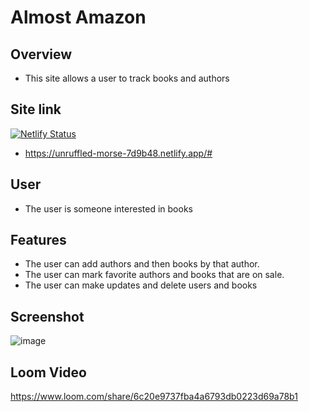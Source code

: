 # Almost Amazon
## Overview
- This site allows a user to track books and authors

## Site link
[![Netlify Status](https://api.netlify.com/api/v1/badges/45cf186f-9453-4671-90d8-efcb6f368a83/deploy-status)](https://app.netlify.com/sites/unruffled-morse-7d9b48/deploys)
- https://unruffled-morse-7d9b48.netlify.app/#

## User
- The user is someone interested in books

## Features
- The user can add authors and then books by that author.
- The user can mark favorite authors and books that are on sale.
- The user can make updates and delete users and books
    
## Screenshot
  ![image](https://user-images.githubusercontent.com/51683901/110227698-c6428180-7ec0-11eb-8a96-28cd5fc2962e.png)
## Loom Video
  https://www.loom.com/share/6c20e9737fba4a6793db0223d69a78b1
 
